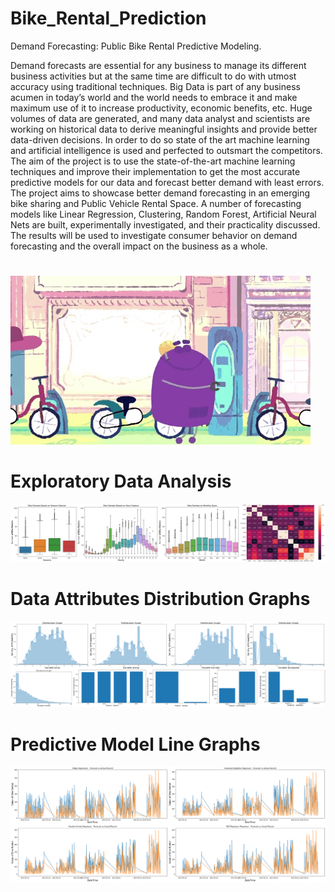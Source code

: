 # Bike_Rental_Prediction

Demand Forecasting: Public Bike Rental Predictive Modeling.

Demand forecasts are essential for any business to manage its different business
activities but at the same time are difficult to do with utmost accuracy using traditional
techniques. Big Data is part of any business acumen in today’s world and the world needs
to embrace it and make maximum use of it to increase productivity, economic benefits, etc.
Huge volumes of data are generated, and many data analyst and scientists are working on
historical data to derive meaningful insights and provide better data-driven decisions. In
order to do so state of the art machine learning and artificial intelligence is used and
perfected to outsmart the competitors. The aim of the project is to use the state-of-the-art
machine learning techniques and improve their implementation to get the most accurate
predictive models for our data and forecast better demand with least errors. The project
aims to showcase better demand forecasting in an emerging bike sharing and Public
Vehicle Rental Space. A number of forecasting models like Linear Regression, Clustering,
Random Forest, Artificial Neural Nets are built, experimentally investigated, and their
practicality discussed. The results will be used to investigate consumer behavior on demand
forecasting and the overall impact on the business as a whole.

#

![alt-text](img/giphy.gif)

# Exploratory Data Analysis

![alt-text](img/eda.png)

# Data Attributes Distribution Graphs

![alt-text](img/distribution.png)

# Predictive Model Line Graphs

![alt-text](img/result.png)

